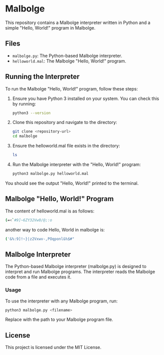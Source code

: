 # Malbolge

This repository contains a Malbolge interpreter written in Python and a simple "Hello, World!" program in Malbolge.

## Files

- `malbolge.py`: The Python-based Malbolge interpreter.
- `helloworld.mal`: The Malbolge "Hello, World!" program.

## Running the Interpreter

To run the Malbolge "Hello, World!" program, follow these steps:

1. Ensure you have Python 3 installed on your system. You can check this by running:
   ```sh
   python3 --version
2. Clone this repository and navigate to the directory:
    ```sh
    git clone <repository-url>
    cd malbolge
3. Ensure the helloworld.mal file exists in the directory:
    ```sh
    ls
4. Run the Malbolge interpreter with the "Hello, World!" program:
    ```sh
    python3 malbolge.py helloworld.mal

You should see the output "Hello, World!" printed to the terminal.

## Malbolge "Hello, World!" Program

The content of helloworld.mal is as follows:
```sh
(=<`#9]~6ZY32Vw0/@;:o
```

another way to code Hello, World in malbolge is:
```sh
('&%:9]!~}|z2Vxwv-,POqponl&%$#"
```

## Malbolge Interpreter

The Python-based Malbolge interpreter (malbolge.py) is designed to interpret and run Malbolge programs. The interpreter reads the Malbolge code from a file and executes it.

### Usage

To use the interpreter with any Malbolge program, run:
```sh
python3 malbolge.py <filename>
```
Replace <filename> with the path to your Malbolge program file.

## License
This project is licensed under the MIT License.
